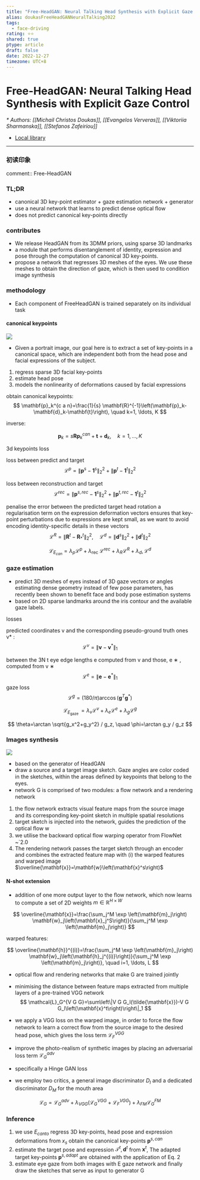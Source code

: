 ```yaml
---
title: "Free-HeadGAN: Neural Talking Head Synthesis with Explicit Gaze Control"
alias: doukasFreeHeadGANNeuralTalking2022
tags:
  - face-driving
rating: ⭐⭐
shared: true
ptype: article
draft: false
date: 2022-12-27
timezone: UTC+8
---
```



# Free-HeadGAN: Neural Talking Head Synthesis with Explicit Gaze Control
<cite>* Authors: [[Michail Christos Doukas]], [[Evangelos Ververas]], [[Viktoriia Sharmanska]], [[Stefanos Zafeiriou]]</cite>


* [Local library](zotero://select/items/1_TU5KFM6U)

***

### 初读印象

comment:: Free-HeadGAN

### TL;DR

- canonical 3D key-point estimator + gaze estimation network + generator
- use a neural network that learns to predict dense optical ﬂow
- does not predict canonical key-points directly

### contributes
- We release HeadGAN from its 3DMM priors, using sparse 3D landmarks
- a module that performs disentanglement of identity, expression and pose through the computation of canonical 3D key-points.
- propose a network that regresses 3D meshes of the eyes. We use these meshes to obtain the direction of gaze, which is then used to condition image synthesis

### methodology
- Each component of FreeHeadGAN is trained separately on its individual task

#### canonical keypoints

![](https://markdown-imagebed.oss-cn-beijing.aliyuncs.com/imgs/202209142131701.png)

- Given a portrait image, our goal here is to extract a set of key-points in a canonical space, which are independent both from the head pose and facial expressions of the subject.

1. regress sparse 3D facial key-points
2. estimate head pose
3. models the nonlinearity of deformations caused by facial expressions

obtain canonical keypoints:
$$
\mathbf{p}_k^{c a n}=\frac{1}{s} \mathbf{R}^{-1}\left(\mathbf{p}_k-\mathbf{d}_k-\mathbf{t}\right), \quad k=1, \ldots, K
$$

inverse:

$$
\mathbf{p}_k=s \mathbf{R} \mathbf{p}_k^{c a n}+\mathbf{t}+\mathbf{d}_k, \quad k=1, \ldots, K
$$

3d keypoints loss

loss between predict and target
$$
\mathcal{L}^p=\left\|\mathbf{p}^s-\mathbf{1}^s\right\|_2^2+\left\|\mathbf{p}^t-\mathbf{1}^t\right\|_2^2
$$

loss between reconstruction and target
$$
\mathcal{L}^{r e c}=\left\|\mathbf{p}^{s, r e c}-\mathbf{1}^s\right\|_2^2+\left\|\mathbf{p}^{t, r e c}-\mathbf{1}^t\right\|_2^2
$$

penalise the error between the predicted target head rotation
a regularisation term on the expression deformation vectors ensures that key-point perturbations due to expressions are kept small, as we want to avoid encoding identity-speciﬁc details in these vectors
$$
\mathcal{L}^R=\left\|\mathbf{R}^t-\mathbf{R}_*^t\right\|_2^2, \quad \mathcal{L}^d=\left\|\mathbf{d}^s\right\|_2^2+\left\|\mathbf{d}^t\right\|_2^2
$$

$$
\mathcal{L}_{E_{c a n}}=\lambda_p \mathcal{L}^p+\lambda_{\text {rec }} \mathcal{L}^{r e c}+\lambda_R \mathcal{L}^R+\lambda_d, \mathcal{L}^d
$$

### gaze estimation

- predict 3D meshes of eyes instead of 3D gaze vectors or angles
  estimating dense geometry instead of few pose parameters, has recently been shown to beneﬁt face and body pose estimation systems
- based on 2D sparse landmarks around the iris contour and the available gaze labels.

losses

predicted coordinates v and the corresponding pseudo-ground truth ones v* :
$$
\mathcal{L}^v=\left\|\mathbf{v}-\mathbf{v}^*\right\|_1
$$

between the 3N t eye edge lengths e computed from v and those, e ∗ , computed from v ∗ 
$$
\mathcal{L}^e=\left\|\mathbf{e}-\mathbf{e}^*\right\|_1
$$
gaze loss
$$
\mathcal{L}^g=(180 / \pi) \arccos \left(\mathbf{g}^T \mathbf{g}^*\right)
$$

$$
\mathcal{L}_{E_{\text {gaze }}}=\lambda_v \mathcal{L}^v+\lambda_e \mathcal{L}^e+\lambda_g \mathcal{L}^g
$$

$$
\theta=\arctan \sqrt{g_x^2+g_y^2} / g_z, \quad \phi=\arctan g_y / g_z
$$

### Images synthesis

![](https://markdown-imagebed.oss-cn-beijing.aliyuncs.com/imgs/202209142154324.png)

- based on the generator of HeadGAN
- draw a source and a target image sketch. Gaze angles are color coded in the sketches, within the areas deﬁned by keypoints that belong to the eyes.
- network G is comprised of two modules: a ﬂow network and a rendering network

1. the ﬂow network extracts visual feature maps from the source image and its corresponding key-point sketch in multiple spatial resolutions
2. target sketch is injected into the network, guides the prediction of the optical ﬂow w
3. we utilise the backward optical ﬂow warping operator from FlowNet ~`2.0
4. The rendering network passes the target sketch through an encoder and combines the extracted feature map with (i) the warped features and warped image $\overline{\mathbf{x}}=\mathbf{w}\left(\mathbf{x}^s\right)$

#### N-shot extension

- addition of one more output layer to the ﬂow network, which now learns to compute a set of 2D weights $m \in{\mathbb{R}^{H×W}}$

$$
\overline{\mathbf{x}}=\frac{\sum_j^M \exp \left(\mathbf{m}_j\right) \mathbf{w}_j\left(\mathbf{x}_j^S\right)}{\sum_j^M \exp \left(\mathbf{m}_j\right)}
$$

warped features:

$$
\overline{\mathbf{h}}^{(i)}=\frac{\sum_j^M \exp \left(\mathbf{m}_j\right) \mathbf{w}_j\left(\mathbf{h}_j^{(i)}\right)}{\sum_j^M \exp \left(\mathbf{m}_j\right)}, \quad i=1, \ldots, L
$$


- optical ﬂow and rendering networks that make G are trained jointly
- minimising the distance between feature maps extracted from multiple layers of a pre-trained VGG network
 $$
\mathcal{L}_G^{V G G}=\sum\left\|V G G_l(\tilde{\mathbf{x}})-V G G_l\left(\mathbf{x}^t\right)\right\|_1
$$

- we apply a VGG loss on the warped image, in order to force the ﬂow network to learn a correct ﬂow from the source image to the desired head pose, which gives the loss term $\mathcal{L}_F^{VGG}$
- improve the photo-realism of synthetic images by placing an adversarial loss term $\mathcal{L}^{adv}_G$
- speciﬁcally a Hinge GAN loss
- we employ two critics, a general image discriminator $D_I$ and a dedicated discriminator $D_M$ for the mouth area

$$
\mathcal{L}_G=\mathcal{L}_G^{a d v}+\lambda_{V G G}\left(\mathcal{L}_G^{V G G}+\mathcal{L}_F^{V G G}\right)+\lambda_{F M} \mathcal{L}_G^{F M}
$$

### Inference
1. we use $E_{canto}$ regress 3D key-points, head pose and expression deformations from $x_s$ obtain the canonical key-points $\mathbf{p}^{s, c a n}$
2. estimate the target pose and expression $\mathcal{T}^t, \mathbf{d}^t$ from $\mathbf{x}^t$, The adapted target key-points $\mathbf{p}^{s, a d a p t}$ are obtained with the application of Eq. 2
3. estimate eye gaze from both images with E gaze network and ﬁnally draw the sketches that serve as input to generator G